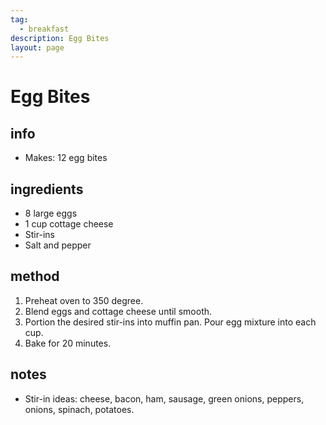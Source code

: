 ```yaml
---
tag:
  - breakfast
description: Egg Bites
layout: page
---
```


# Egg Bites

## info  
* Makes: 12 egg bites

## ingredients
* 8 large eggs
* 1 cup cottage cheese
* Stir-ins
* Salt and pepper

  
## method  
1. Preheat oven to 350 degree.
2. Blend eggs and cottage cheese until smooth.
3. Portion the desired stir-ins into muffin pan. Pour egg mixture into each cup.
4. Bake for 20 minutes.

## notes  
* Stir-in ideas: cheese, bacon, ham, sausage, green onions, peppers, onions, spinach, potatoes.
  
